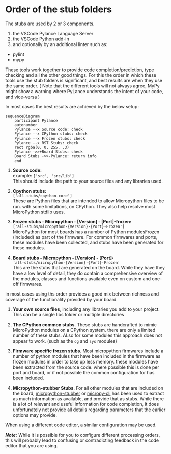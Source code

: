 # Order of the stub folders

The stubs are used by 2 or 3 components.
 1. the VSCode Pylance Language Server
 2. the VSCode Python add-in
 3. and optionally by an additional linter such as: 
   - pylint
   - mypy
 
These  tools work together to provide code completion/prediction, type checking and all the other good things.
For this the order in which these tools use  the stub folders is significant, and best results are when they use the same order. 
( Note that the different tools will not always agree, MyPy might show a warning where PyLance understands the intent of your code, and vice-versa )

In most cases the best results are achieved by the below setup:

```{mermaid}
sequenceDiagram
    participant Pylance
    autonumber
    Pylance --x Source code: check 
    Pylance --x CPython stubs: check 
    Pylance --x Frozen stubs: check 
    Pylance --x RST Stubs: check 
    rect rgba(0, 0, 255, .3)
    Pylance ->>+Board Stubs: check
    Board Stubs ->>-Pylance: return info 
    end
```
 1. **Source code:**  
   example: `['src', 'src/lib'] `  
   This should include the path to your source files and any libraries used.  

 2. **Cpython stubs:**  
   `['all-stubs/cpython-core'] `  
   These are Python files that are intended to allow Micropython files to be run. with some limitations, on CPython. They also help resolve most MicroPython stdlib uses.

 3. **Frozen stubs - Micropython - [Version] - [Port]-frozen:**  
    `['all-stubs/micropython-{Version}-{Port}-Frozen']`  
    MicroPython for most boards has a number of Python modulesFrozen (included) as part of the firmware.
    For common firmwares and ports, these modules have been collected, and stubs have been generated for these modules.

 4. **Board stubs - Micropython - [Version] - [Port]:**  
   ` 'all-stubs/micropython-{Version}-{Port}-Frozen' `  
   This are the stubs that are generated on the board.
   While they have they have a low level of detail, they do contain a comprehensive overview of the modules, classes and functions available even on custom and one-off firmwares.

in most cases using ths order provides a good mix between richness and coverage of the functionality provided by your board.


 1. **Your own source files**, including any libraries you add to your project.
 This can be a single libs folder or multiple directories

 2. **The CPython common stubs**. These stubs are handcrafted to mimic MicroPython modules on a CPython system.
 there are only a limited number of these stubs. ALso for some modules this approach does not appear to work. (such as the `cg` and `sys` modules)

 3. **Firmware specific frozen stubs**. Most micropython firmwares include a number of python modules that have been included in the firmware as frozen modules in order to take up less memory.
 these modules have been extracted from the source code. where possible this is done per port and board,  or if not possible the common configuration for has been included.

 4. **Micropython-stubber Stubs**. For all other modules that are included on the board, [micropython-stubber](https://github.com/Josverl/micropython-stubber) or [micropy-cli](https://github.com/BradenM/micropy-cli) has been used to extract as much information as available, and provide that as stubs. While there is a lot of relevant and useful information for code completion, it does unfortunately not provide all details regarding parameters that the earlier  options may provide.


When using a different code editor, a similar configuration may be used. 

 _**Note:**_ While it is possible for you to configure different processing orders, this will probably lead to confusing or contradicting feedback in the code editor that you are using.

